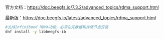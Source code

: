 官方文档：<https://doc.beegfs.io/7.3.2/advanced_topics/rdma_support.html>

最新版：<https://doc.beegfs.io/latest/advanced_topics/rdma_support.html>

```bash
#支持Infiniband RDMA功能，必须在元数据和存储节点安装
dnf install -y libbeegfs-ib
```

